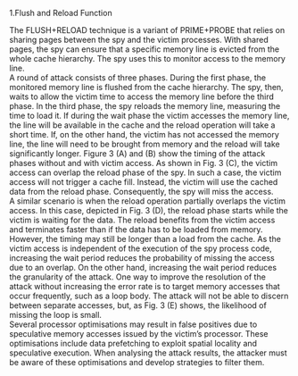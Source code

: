 
1.Flush and Reload Function

The FLUSH+RELOAD technique is a variant of PRIME+PROBE that relies on sharing pages between the spy and the victim processes. With shared pages, the spy can ensure that a specific memory line is evicted from the whole cache hierarchy. The spy uses this to monitor access to the memory line.           
A round of attack consists of three phases. During the first phase, the monitored memory line is flushed from the cache hierarchy. The spy, then, waits to allow the victim time to access the memory line before the third phase. In the third phase, the spy reloads the memory line, measuring the time to load it. If during the wait phase the victim accesses the memory line, the line will be available in the cache and the reload operation will take a short time. If, on the other hand, the victim has not accessed the memory line, the line will need to be brought from memory and the reload will take significantly longer. Figure 3 (A) and (B) show the timing of the attack phases without and with victim access. As shown in Fig. 3 (C), the victim access can overlap the reload phase of the spy. In such a case, the victim access will not trigger a cache fill. Instead, the victim will use the cached data from the reload phase. Consequently,
the spy will miss the access.                       
A similar scenario is when the reload operation partially overlaps the victim access. In this case, depicted in Fig. 3 (D), the reload phase starts while the victim is waiting for the data. The reload benefits from the victim access and terminates faster than if the data has to be loaded from memory. However, the timing may still be longer than a load from the cache. As the victim access is independent of the execution of the spy process code, increasing the wait period reduces the probability of missing the access due to an overlap. On the other hand, increasing the wait period reduces the granularity of the attack. One way to improve the resolution of the attack without increasing the error rate is to target memory accesses that occur frequently, such as a loop body. The attack will not be able to discern between separate accesses, but, as Fig. 3 (E) shows, the likelihood of missing the loop is small.                    
Several processor optimisations may result in false positives due to speculative memory accesses issued by the victim’s processor. These optimisations include data prefetching to exploit spatial locality and speculative execution. When analysing the attack results, the attacker must be aware of these optimisations and develop strategies to filter them.                           


